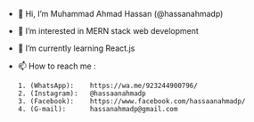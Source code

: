 - 👋 Hi, I’m Muhammad Ahmad Hassan (@hassanahmadp)
- 👀 I’m interested in MERN stack web development
- 🌱 I’m currently learning React.js
- 📫 How to reach me :

      1. (WhatsApp):    https://wa.me/923244900796/
      2. (Instagram):   @hassaanahmadp
      3. (Facebook):    https://www.facebook.com/hassaanahmadp/
      4. (G-mail):      hassanahmadp@gmail.com

<!---
hassanahmadp/hassanahmadp is a ✨ special ✨ repository because its `README.md` (this file) appears on your GitHub profile.
You can click the Preview link to take a look at your changes.
--->
